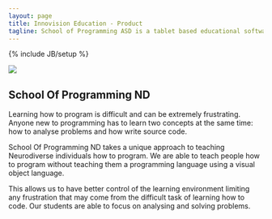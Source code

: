 ```yaml
---
layout: page
title: Innovision Education - Product
tagline: School of Programming ASD is a tablet based educational software program which focuses on Innovision Education for people with ASD.
---
```

{% include JB/setup %}

<div class="featurette cursor-pointer">
  <a class="cursor-pointer" onclick="$('#image-to-show').attr('src','../assets/img/mockup02_1644x1285.png');$('#image-popup').modal({ keyboard: true, show: true, backdrop: true});">  
    <img class="featurette-image pull-right popup-image" src="../assets/img/mockup02_524x410.png"></img>
  </a>
  <h2 class="featurette-heading">School Of Programming ND</h2>
  <p class="lead">Learning how to program is difficult and can be extremely frustrating. Anyone new to programming has to learn two concepts at the same time: how to analyse problems and how write source code.</p>
  <p class="lead">School Of Programming ND takes a unique approach to teaching Neurodiverse individuals how to program. We are able to teach people how to program without teaching them a programming language using a visual object language.</p>
  <p class="lead">This allows us to have better control of the learning environment limiting any frustration that may come from the difficult task of learning how to code. Our students are able to focus on analysing and solving problems.</p>
</div>

